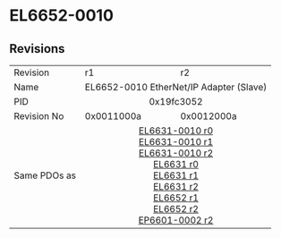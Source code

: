 # EL6652-0010

## Revisions
<table>
<tr>
<td>Revision</td>
<td>r1</td>
<td>r2</td>
</tr>
<tr>
<td>Name</td>
<td colspan=2 align="center">EL6652-0010 EtherNet/IP Adapter (Slave)</td>
</tr>
<tr>
<td>PID</td>
<td colspan=2 align="center">0x19fc3052</td>
</tr>
<tr>
<td>Revision No</td>
<td>0x0011000a</td>
<td>0x0012000a</td>
</tr>
<tr>
<td>Same PDOs as</td>
<td colspan=2 align="center"><a href="EL6631-0010.md">EL6631-0010 r0</a><br/><a href="EL6631-0010.md">EL6631-0010 r1</a><br/><a href="EL6631-0010.md">EL6631-0010 r2</a><br/><a href="EL6631.md">EL6631 r0</a><br/><a href="EL6631.md">EL6631 r1</a><br/><a href="EL6631.md">EL6631 r2</a><br/><a href="EL6652.md">EL6652 r1</a><br/><a href="EL6652.md">EL6652 r2</a><br/><a href="EP6601-0002.md">EP6601-0002 r2</a></td>
</tr>
</table>
